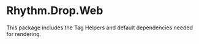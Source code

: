 # Rhythm.Drop.Web

This package includes the Tag Helpers and default dependencies needed for rendering.